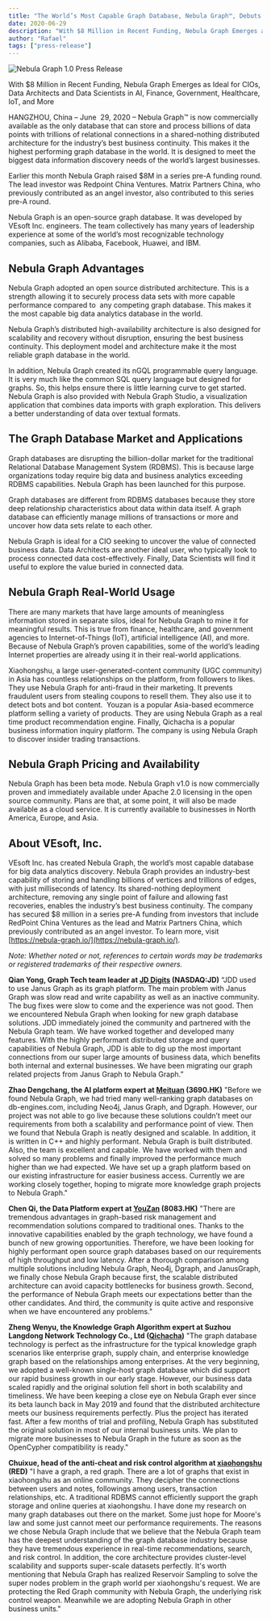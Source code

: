 ```yaml
---
title: "The World’s Most Capable Graph Database, Nebula Graph™, Debuts for Unmatched Big Data Analytics Discovery"
date: 2020-06-29
description: "With $8 Million in Recent Funding, Nebula Graph Emerges as Ideal for CIOs, Data Architects and Data Scientists in AI, Finance, Government, Healthcare, IoT, and More"
author: "Rafael"
tags: ["press-release"]
---
```

![Nebula Graph 1.0 Press Release](https://user-images.githubusercontent.com/57335825/85944491-efe7e980-b8eb-11ea-9fbb-f00262a81165.png)

With $8 Million in Recent Funding, Nebula Graph Emerges as Ideal for CIOs, Data Architects and Data Scientists in AI, Finance, Government, Healthcare, IoT, and More

HANGZHOU, China – June  29, 2020 – Nebula Graph™ is now commercially available as the only database that can store and process billions of data points with trillions of relational connections in a shared-nothing distributed architecture for the industry’s best business continuity. This makes it the highest performing graph database in the world. It is designed to meet the biggest data information discovery needs of the world’s largest businesses.

Earlier this month Nebula Graph raised $8M in a series pre-A funding round. The lead investor was Redpoint China Ventures. Matrix Partners China, who previously contributed as an angel investor, also contributed to this series pre-A round.

Nebula Graph is an open-source graph database. It was developed by VEsoft Inc. engineers. The team collectively has many years of leadership experience at some of the world’s most recognizable technology companies, such as Alibaba, Facebook, Huawei, and IBM.

## Nebula Graph Advantages
Nebula Graph adopted an open source distributed architecture. This is a strength allowing it to securely process data sets with more capable performance compared to  any competing graph database. This makes it the most capable big data analytics database in the world.

Nebula Graph’s distributed high-availability architecture is also designed for scalability and recovery without disruption, ensuring the best business continuity. This deployment model and architecture make it the most reliable graph database in the world.

In addition, Nebula Graph created its nGQL programmable query language. It is very much like the common SQL query language but designed for graphs. So, this helps ensure there is little learning curve to get started. Nebula Graph is also provided with Nebula Graph Studio, a visualization application that combines data imports with graph exploration. This delivers a better understanding of data over textual formats.

## The Graph Database Market and Applications
Graph databases are disrupting the billion-dollar market for the traditional Relational Database Management System (RDBMS). This is because large organizations today require big data and business analytics exceeding RDBMS capabilities. Nebula Graph has been launched for this purpose.

Graph databases are different from RDBMS databases because they store deep relationship characteristics about data within data itself. A graph database can efficiently manage millions of transactions or more and uncover how data sets relate to each other.

Nebula Graph is ideal for a CIO seeking to uncover the value of connected business data. Data Architects are another ideal user, who typically look to process connected data cost-effectively. Finally, Data Scientists will find it useful to explore the value buried in connected data.

## Nebula Graph Real-World Usage
There are many markets that have large amounts of meaningless information stored in separate silos, ideal for Nebula Graph to mine it for meaningful results. This is true from finance, healthcare, and government agencies to Internet-of-Things (IoT), artificial intelligence (AI), and more. Because of Nebula Graph’s proven capabilities, some of the world’s leading Internet properties are already using it in their real-world applications.

Xiaohongshu, a large user-generated-content community (UGC community) in Asia has countless relationships on the platform, from followers to likes. They use Nebula Graph for anti-fraud in their marketing. It prevents fraudulent users from stealing coupons to resell them. They also use it to detect bots and bot content.  Youzan is a popular Asia-based ecommerce platform selling a variety of products. They are using Nebula Graph as a real time product recommendation engine. Finally, Qichacha is a popular business information inquiry platform. The company is using Nebula Graph to discover insider trading transactions.      
## Nebula Graph Pricing and Availability
Nebula Graph has been beta mode. Nebula Graph v1.0 is now commercially proven and immediately available under Apache 2.0 licensing in the open source community. Plans are that, at some point, it will also be made available as a cloud service. It is currently available to businesses in North America, Europe, and Asia.

## About VEsoft, Inc.
VEsoft Inc. has created Nebula Graph, the world’s most capable database for big data analytics discovery. Nebula Graph provides an industry-best capability of storing and handling billions of vertices and trillions of edges, with just milliseconds of latency. Its shared-nothing deployment architecture, removing any single point of failure and allowing fast recoveries, enables the industry’s best business continuity. The company has secured $8 million in a series pre-A funding from investors that include RedPoint China Ventures as the lead and Matrix Partners China, which previously contributed as an angel investor. To learn more, visit [https://nebula-graph.io/](https://nebula-graph.io/).

_Note: Whether noted or not, references to certain words may be trademarks or registered trademarks of their respective owners._

**Qian Yong, Graph Tech team leader at [JD Digits](https://corporate.jd.com/home) (NASDAQ:JD)**
“JDD used to use Janus Graph as its graph platform. The main problem with Janus Graph was slow read and write capability as well as an inactive community. The bug fixes were slow to come and the experience was not good. Then we encountered Nebula Graph when looking for new graph database solutions. JDD immediately joined the community and partnered with the Nebula Graph team. We have worked together and developed many features. With the highly performant distributed storage and query capabilities of Nebula Graph, JDD is able to dig up the most important connections from our super large amounts of business data, which benefits both internal and external businesses. We have been migrating our graph related projects from Janus Graph to Nebula Graph.”

**Zhao Dengchang, the AI platform expert at [Meituan](https://en.wikipedia.org/wiki/Meituan-Dianping) (3690.HK)**
"Before we found Nebula Graph, we had tried many well-ranking graph databases on db-engines.com, including Neo4j, Janus Graph, and Dgraph. However, our project was not able to go live because these solutions couldn’t meet our requirements from both a scalability and performance point of view. Then we found that Nebula Graph is neatly designed and scalable. In addition, it is written in C++ and highly performant. Nebula Graph is built distributed. Also, the team is excellent and capable. We have worked with them and solved so many problems and finally improved the performance much higher than we had expected. We have set up a graph platform based on our existing infrastructure for easier business access. Currently we are working closely together, hoping to migrate more knowledge graph projects to Nebula Graph."

**Chen Qi, the Data Platform expert at [YouZan](https://www.crunchbase.com/organization/youzan) (8083.HK)**
"There are tremendous advantages in graph-based risk management and recommendation solutions compared to traditional ones. Thanks to the innovative capabilities enabled by the graph technology, we have found a bunch of new growing opportunities. Therefore, we have been looking for highly performant open source graph databases based on our requirements of high throughput and low latency. After a thorough comparison among multiple solutions including Nebula Graph, Neo4j, Dgraph, and JanusGraph, we finally chose Nebula Graph because first, the scalable distributed architecture can avoid capacity bottlenecks for business growth. Second,  the performance of Nebula Graph meets our expectations better than the other candidates. And third, the community is quite active and responsive when we have encountered any problems."

**Zheng Wenyu, the Knowledge Graph Algorithm expert at Suzhou Langdong Network Technology Co., Ltd (**[**Qichacha**](https://www.crunchbase.com/organization/qichacha)**)**
"The graph database technology is perfect as the infrastructure for the typical knowledge graph scenarios like enterprise graph, supply chain, and enterprise knowledge graph based on the relationships among enterprises. At the very beginning, we adopted a well-known single-host graph database which did support  our rapid business growth in our early stage. However, our business data scaled rapidly and the original solution fell short in both scalability and timeliness. We have been keeping a close eye on Nebula Graph ever since its beta launch back in May 2019 and found that the distributed architecture meets our business requirements perfectly. Plus the project has iterated fast. After a few months of trial and profiling, Nebula Graph has substituted the original solution in most of our internal business units. We plan to migrate more businesses to Nebula Graph in the future as soon as the OpenCypher compatibility is ready."

**Chuixue, head of the anti-cheat and risk control algorithm at [xiaohongshu](https://en.wikipedia.org/wiki/Xiaohongshu) (RED)**
"I have a graph, a red graph. There are a lot of graphs that exist in xiaohongshu as an online community. They decipher the connections between users and notes, followings among users, transaction relationships, etc. A traditional RDBMS cannot efficiently support the graph storage and online queries at xiaohongshu. I have done my research on many graph databases out there on the market. Some just hope for Moore's law and some just cannot meet our performance requirements. The reasons we chose Nebula Graph include that we believe that the Nebula Graph team has the deepest understanding of the graph database industry because they have tremendous experience in real-time recommendations, search, and risk control. In addition, the core architecture provides cluster-level scalability and supports super-scale datasets perfectly. It's worth mentioning that Nebula Graph has realized Reservoir Sampling to solve the super nodes problem in the graph world per xiaohongshu's request. We are protecting the Red Graph community with Nebula Graph, the underlying risk control weapon. Meanwhile we are adopting Nebula Graph in other business units."